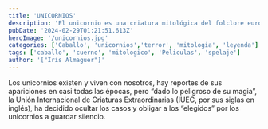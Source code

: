 ```yaml
---
title: 'UNICORNIOS'
description: 'El unicornio es una criatura mitológica del folclore europeo representada habitualmente como un caballo blanco con patas de antílope, ojos y pelo de cabra y un cuerno en la frente.'
pubDate: '2024-02-29T01:21:51.613Z'
heroImage: '/unicornios.jpg'
categories: ['Caballo', 'unicornios','terror', 'mitologia', 'leyenda']
tags: ['caballo', 'cuerno', 'mitologico', 'Peliculas', 'spelaje']
author: '["Iris Almaguer"]'
---
```


Los unicornios existen y viven con nosotros, hay reportes de sus apariciones en casi todas las épocas, pero “dado lo peligroso de su magia”, la Unión Internacional de Criaturas Extraordinarias (IUEC, por sus siglas en inglés), ha decidido ocultar los casos y obligar a los “elegidos” por los unicornios a guardar silencio.